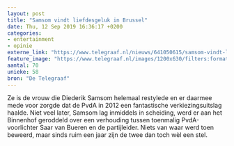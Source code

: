 ```yaml
---
layout: post
title: "Samsom vindt liefdesgeluk in Brussel"
date: Thu, 12 Sep 2019 16:36:17 +0200
categories: 
- entertainment 
- opinie 
externe_link: "https://www.telegraaf.nl/nieuws/641050615/samsom-vindt-liefdesgeluk-in-brussel"
feature_image: "https://www.telegraaf.nl/images/1200x630/filters:format(jpeg):quality(80)/cdn-kiosk-api.telegraaf.nl/ddbc0c2e-d56a-11e9-843e-02d2fb1aa1d7.jpg"
aantal: 70
unieke: 58
bron: "De Telegraaf"
---
```


<p class="intro">Ze is de vrouw die Diederik Samsom helemaal restylede en er daarmee mede voor zorgde dat de PvdA in 2012 een fantastische verkiezingsuitslag haalde. Niet veel later, Samsom lag inmiddels in scheiding, werd er aan het Binnenhof geroddeld over een verhouding tussen toenmalig PvdA-voorlichter Saar van Bueren en de partijleider. Niets van waar werd toen beweerd, maar sinds ruim een jaar zijn de twee dan toch wèl een stel.</p>
